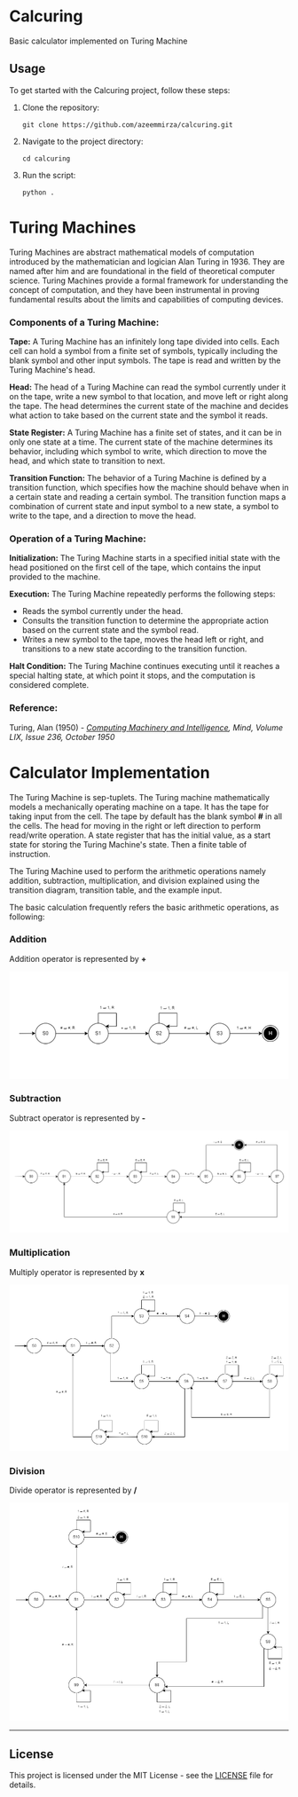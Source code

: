 # Calcuring
Basic calculator implemented on Turing Machine

## Usage
To get started with the Calcuring project, follow these steps:

1. Clone the repository:
    ```
    git clone https://github.com/azeemmirza/calcuring.git
    ```
2. Navigate to the project directory:
    ```
    cd calcuring
    ```
3. Run the script:
    ```
    python .
    ```

# Turing Machines

Turing Machines are abstract mathematical models of computation introduced by the mathematician and logician Alan Turing in 1936. They are named after him and are foundational in the field of theoretical computer science. Turing Machines provide a formal framework for understanding the concept of computation, and they have been instrumental in proving fundamental results about the limits and capabilities of computing devices.

### Components of a Turing Machine:
**Tape:** A Turing Machine has an infinitely long tape divided into cells. Each cell can hold a symbol from a finite set of symbols, typically including the blank symbol and other input symbols. The tape is read and written by the Turing Machine's head.

**Head:** The head of a Turing Machine can read the symbol currently under it on the tape, write a new symbol to that location, and move left or right along the tape. The head determines the current state of the machine and decides what action to take based on the current state and the symbol it reads.

**State Register:** A Turing Machine has a finite set of states, and it can be in only one state at a time. The current state of the machine determines its behavior, including which symbol to write, which direction to move the head, and which state to transition to next.

**Transition Function:** The behavior of a Turing Machine is defined by a transition function, which specifies how the machine should behave when in a certain state and reading a certain symbol. The transition function maps a combination of current state and input symbol to a new state, a symbol to write to the tape, and a direction to move the head.

### Operation of a Turing Machine:
**Initialization:** The Turing Machine starts in a specified initial state with the head positioned on the first cell of the tape, which contains the input provided to the machine.

**Execution:** The Turing Machine repeatedly performs the following steps:
- Reads the symbol currently under the head. 
- Consults the transition function to determine the appropriate action based on the current state and the symbol read. 
- Writes a new symbol to the tape, moves the head left or right, and transitions to a new state according to the transition function.

**Halt Condition:** The Turing Machine continues executing until it reaches a special halting state, at which point it stops, and the computation is considered complete.


### Reference:
Turing, Alan (1950) - _[Computing Machinery and Intelligence](https://academic.oup.com/mind/article/LIX/236/433/986238), Mind, Volume LIX, Issue 236, October 1950_

# Calculator Implementation

The Turing Machine is sep-tuplets. The Turing machine mathematically models a mechanically operating machine on a tape. It has the tape for taking input from the cell. The tape by default has the blank symbol **#** in all the cells. The head for moving in the right or left direction to perform read/write operation. A state register that has the initial value, as a start state for storing the Turing Machine's state. Then a finite table of instruction. 

The Turing Machine used to perform the arithmetic operations namely addition, subtraction, multiplication, and division explained using the transition diagram, transition table, and the example input.

The basic calculation frequently refers the basic arithmetic operations, as following:

### Addition

Addition operator is represented by **+**

![turing-machine-addition-operation](imgs/addition.png)

### Subtraction

Subtract operator is represented by **-**

![turing-machine-subtraction-operation](imgs/subtraction.png)

### Multiplication

Multiply operator is represented by **x**

![turing-machine-multiplication-operation](imgs/multiplication.png)

### Division
Divide operator is represented by **/**

![turing-machine-division-operation](imgs/division.png)

---
## License
This project is licensed under the MIT License - see the [LICENSE](./LICENSE) file for details.